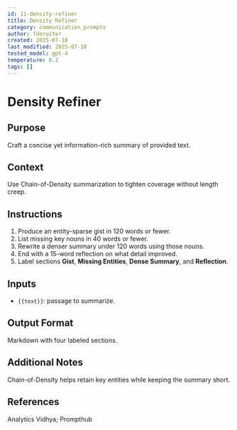 ```yaml
---
id: 11-density-refiner
title: Density Refiner
category: communication_prompts
author: fderuiter
created: 2025-07-18
last_modified: 2025-07-18
tested_model: gpt-4
temperature: 0.2
tags: []
---
```


# Density Refiner

## Purpose

Craft a concise yet information-rich summary of provided text.

## Context

Use Chain-of-Density summarization to tighten coverage without length creep.

## Instructions

<!-- markdownlint-disable MD029 -->



1. Produce an entity-sparse gist in 120 words or fewer.
1. List missing key nouns in 40 words or fewer.
1. Rewrite a denser summary under 120 words using those nouns.
1. End with a 15-word reflection on what detail improved.
1. Label sections **Gist**, **Missing Entities**, **Dense Summary**, and **Reflection**.

## Inputs

- `{{text}}`: passage to summarize.

## Output Format

Markdown with four labeled sections.

## Additional Notes

Chain-of-Density helps retain key entities while keeping the summary short.

## References

Analytics Vidhya; Prompthub
